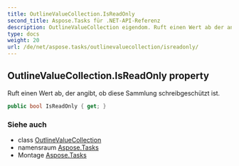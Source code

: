 ```yaml
---
title: OutlineValueCollection.IsReadOnly
second_title: Aspose.Tasks für .NET-API-Referenz
description: OutlineValueCollection eigendom. Ruft einen Wert ab der angibt ob diese Sammlung schreibgeschützt ist.
type: docs
weight: 20
url: /de/net/aspose.tasks/outlinevaluecollection/isreadonly/
---
```

## OutlineValueCollection.IsReadOnly property

Ruft einen Wert ab, der angibt, ob diese Sammlung schreibgeschützt ist.

```csharp
public bool IsReadOnly { get; }
```

### Siehe auch

* class [OutlineValueCollection](../)
* namensraum [Aspose.Tasks](../../outlinevaluecollection/)
* Montage [Aspose.Tasks](../../../)


